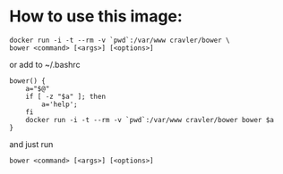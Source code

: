 # How to use this image:

    docker run -i -t --rm -v `pwd`:/var/www cravler/bower \
    bower <command> [<args>] [<options>]

or add to ~/.bashrc

    bower() {
        a="$@"
        if [ -z "$a" ]; then
            a='help';
        fi
        docker run -i -t --rm -v `pwd`:/var/www cravler/bower bower $a
    }

and just run

    bower <command> [<args>] [<options>]

